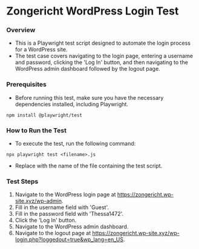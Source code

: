# Zongericht WordPress Login Test
### Overview
- This is a Playwright test script designed to automate the login process for a WordPress site. 
- The test case covers navigating to the login page, entering a username and password, clicking the 'Log In' button, and then navigating to the WordPress admin dashboard followed by the logout page.

### Prerequisites
- Before running this test, make sure you have the necessary dependencies installed, including Playwright.

````
npm install @playwright/test
````
### How to Run the Test
- To execute the test, run the following command:

````
npx playwright test <filename>.js
````
- Replace <filename> with the name of the file containing the test script.

### Test Steps
1. Navigate to the WordPress login page at https://zongericht.wp-site.xyz/wp-admin.
2. Fill in the username field with 'Guest'.
3. Fill in the password field with 'Thessa1472'.
4. Click the 'Log In' button.
5. Navigate to the WordPress admin dashboard.
6. Navigate to the logout page at https://zongericht.wp-site.xyz/wp-login.php?loggedout=true&wp_lang=en_US.
